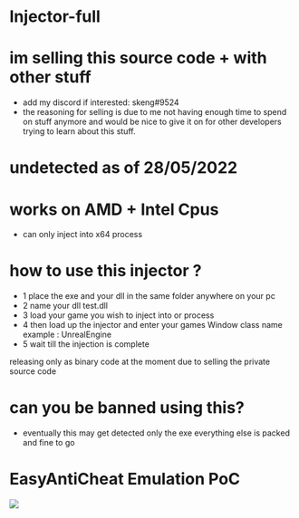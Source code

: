 # Injector-full

# im selling this source code + with other stuff  
- add my discord if interested: skeng#9524
- the reasoning for selling is due to me not having enough time to spend on stuff anymore and would be nice to give it on for other developers trying to learn about this stuff.

# undetected as of 28/05/2022

# works on AMD + Intel Cpus
- can only inject into x64 process

# how to use this injector ?
- 1 place the exe and your dll in the same folder anywhere on your pc
- 2 name your dll test.dll
- 3 load your game you wish to inject into or process
- 4 then load up the injector and enter your games Window class name example : UnrealEngine
- 5 wait till the injection is complete

releasing only as binary code at the moment due to selling the private source code

# can you be banned using this?
- eventually this may get detected only the exe everything else is packed and fine to go

# EasyAntiCheat Emulation PoC
<img src=https://media.discordapp.net/attachments/978564562620129340/979520305808687114/unknown.png>


